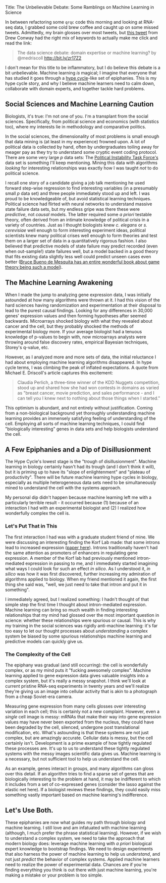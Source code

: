 Title: The Unbelievable Debate: Some Ramblings on Machine Learning in Science

In between refactoring some `qrqc` code this morning and looking at
RNA-seq data, I grabbed some cold brew coffee and caught up on some
missed tweets. Admittedly, my brain glosses over most tweets, but
[this tweet](https://twitter.com/#!/drewconway/status/176725770885017600)
from Drew Conway had the right mix of keywords to actually make me
click and read the link:

> The data science debate: domain expertise or machine learning? by
>  @medriscoll http://bit.ly/zr17Z2

I don't mean for this title to be inflammatory, but I do believe this
debate is a bit unbelievable. Machine learning *is* magical; I imagine
that everyone that has studied it goes through a
[hype cycle](http://en.wikipedia.org/wiki/Hype_cycle)-like set of
epiphanies. This is my hype cycle story, and why I believe machine
learners need to calm down, collaborate with domain experts, and
together tackle hard problems.

## Social Sciences and Machine Learning Caution

Biologists, it's true: I'm not one of you. I'm a transplant from the
social sciences. Specifically, from political science and economics
(with statistics too), where my interests lie in methodology and
comparative politics.

In the social sciences, the dimensionality of most problems is small
enough that data mining is (at least in my experience) frowned upon. A
lot of political data is collected by hand, often by undergraduates
toiling away for meager pay as they try to understand some cryptic
event coding protocol. There are some very large *p* data sets: The
[Political Instability Task Force's](http://globalpolicy.gmu.edu/pitf/)
data set is something I'll keep mentioning. Mining this data with
algorithms *looking* for interesting relationships was exactly how I
was taught *not* to do political science.

I recall one story of a candidate giving a job talk mentioning he used
forward step-wise regression to find interesting variables (in a
presumably small *p* data set) and three people immediately stood up
and left. I was proud to be knowledgeable of, but avoid statistical
learning techniques. Political science had flirted with neural
networks to understand massive state failure data sets, but my endless
gripe was there these were *predictive*, not *causal* models. The
latter required some *a priori* testable theory, often derived from an
intimate knowledge of political crisis in a variety of countries. Just
as I thought biologists knew *c. elegans* or *s. cerevisiae* well
enough to form interesting experiment ideas, political scientists knew
many political crises well enough to form theories and test them on a
larger set of data in a quantitatively rigorous fashion. I also
believed that predictive models of state failure may predict recorded
(even when out-sample!) state failures well, but a model backed in a
good theory that fits existing data slightly less well could predict
unseen cases even better
([Bruce Bueno de Mesquita has an entire wonderful book about game theory being such a model](http://www.amazon.com/Predictioneers-Game-Brazen-Self-Interest-Future/dp/1400067871)).


## The Machine Learning Awakening

When I made the jump to analyzing gene expression data, I was
initially astounded at how many algorithms were thrown at it. I had
this vision of the hard sciences having randomization and
experimentation at their disposal to lead to the purest causal
findings. Looking for any differences in 30,000 genes' expression
values and then forming hypotheses after seemed backwards. Microarrays
shocked biology with what they revealed about cancer and the cell, but
they probably shocked the methods of experimental biology more. If
your average biologist had a tenuous knowledge of p-values to begin
with, now microarrays analysts were throwing around false discovery rates,
empirical Bayesian techniques, Storey's q-value, etc. 

However, as I analyzed more and more sets of data, the initial
reluctance I had about employing machine learning algorithms
disappeared. In hype cycle terms, I was climbing the peak of inflated
expectations. A quote from Michael E. Driscoll's article captures
this excitement:

> Claudia Perlich, a three-time winner of the KDD Nuggets competition,
> stood up and shared how she had won contests in domains as varied as
> "breast cancer, movie prediction, and sales performance - and I can
> tell you I knew next to nothing about those things when I started."

This optimism is abundant, and not entirely without
justification. Coming from a non-biological background yet thoroughly
understanding machine learning provides an immensely satisfying
feeling of understanding of the cell. Employing all sorts of machine
learning techniques, I could find "biologically interesting" genes in
data sets and help biologists understand the cell.

## A Few Epiphanies and a Dip of Disillusionment

The Hype Cycle's lowest stage is the "trough of
disillusionment". Machine learning in biology certainly hasn't had its
trough (and I don't think it will), but it is priming up to have its
"slope of enlightenment" and "plateau of productivity". There will be
future machine learning hype cycles in biology, especially as multiple
heterogeneous data sets need to be simultaneously mined to understand the
cell with the systems approach.

My personal dip didn't happen because machine learning left me with a
particularly terrible result - it occurred because (1) because of an
interaction I had with an experimental biologist and (2) I realized
how wonderfully complex the cell is.

### Let's Put That in This

The first interaction I had was with a graduate student friend of
mine. We were discussing an interesting finding the Korf Lab made:
that some introns lead to increased expression
([paper here](http://www.frontiersin.org/plant_genetics_and_genomics/10.3389/fpls.2011.00098/full)). Introns
traditionally haven't had the same attention as promoters of enhancers
in regulating gene expression. A member of the Korf lab had previously
mentioned intron-mediated expression in passing to me, and I
immediately started imagining what ways I could look for such an
effect *in silico*. As I understood it, *in silico* was how it was
first discovered, further increasing my admiration of algorithms
applied to biology. When my friend mentioned it again, the first thing
she said was, "well, we just need to take that intron and put it in
something".

I immediately agreed, but I realized something: I hadn't thought of
that simple step the first time I thought about intron-mediated
expression. Machine learning can bring so much wealth in finding
interesting relationships that my mind had glossed over the most
important question in science: whether these relationships were
spurious or causal. This is why my training in the social sciences was
rigidly anti-machine learning: it's far too easy to let our thought
processes about *understanding* a complex system be biased by some
spurious relationships machine learning and predictive models can
quickly give us.


### The Complexity of the Cell

The epiphany was gradual (and still occurring): the cell is
wonderfully complex, or as my mind puts it "fucking awesomely
complex". Machine learning applied to gene expression data gives
valuable insights into a complex system, but it's really a messy
snapshot. I think we'll look at current pristine RNA-seq experiments
in twenty years and we'll realize they're giving us an image into
cellular activity that is akin to a photograph from a cheap Soviet-era
camera.

Measuring gene expression from many cells glosses over interesting
variation in each cell; this is certainly not a new
complaint. However, even a *single* cell image is messy: mRNAs that
make their way into gene expression values may have never been
exported from the nucleus, they could have been degraded by the cell,
silenced, undergone post translational modification, etc. What's
astounding is that these systems are not just complex, but are
amazingly accurate. Cellular data is messy, but the cell certainly
isn't. Development is a prime example of how tightly regulated these
processes are. It's up to us to understand these tightly regulated
systems with the messy images scientific data gives us. Machine
learning is a necessary, but not sufficient tool to help us understand
the cell.

As an example, genes interact in groups, and many algorithms can gloss
over this detail. If an algorithm tries to find a sparse set of genes
that are biologically interesting to the problem at hand, it may be
indifferent to which it includes from a set of co-expressed genes
(consider the lasso against the elastic net here). If a biologist
reviews these findings, they could easily miss something vastly
important based on machine learning's indifference.

## Let's Use Both.

These epiphanies are now what guides my path through biology and
machine learning. I still love and am infatuated with machine learning
(although, I much prefer the phrase statistical learning). However, if
we wish to understand a complex system, we need to take the approach
that modern biology does: leverage machine learning with *a priori*
biological expert knowledge to bootstrap findings. We need to design
experiments that also harness the power of machine learning to help us
*understand*, and not just *predict* the behavior of complex
systems. Applied machine learners need to realize the power of
experimental data. Chances are if you're finding everything you think
is out there with just machine learning, you're making a mistake or
your problem is too simple.

